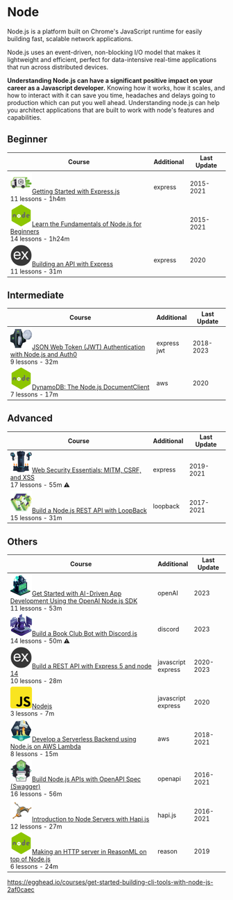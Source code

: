# Node

Node.js is a platform built on Chrome's JavaScript runtime for easily building fast, scalable network applications.

Node.js uses an event-driven, non-blocking I/O model that makes it lightweight and efficient, perfect for data-intensive real-time applications that run across distributed devices.

**Understanding Node.js can have a significant positive impact on your career as a Javascript developer.** Knowing how it works, how it scales, and how to interact with it can save you time, headaches and delays going to production which can put you well ahead. Understanding node.js can help you architect applications that are built to work with node's features and capabilities.

## Beginner

| Course                                                                                                                                                                                                                                                                                                          | Additional | Last Update |
| --------------------------------------------------------------------------------------------------------------------------------------------------------------------------------------------------------------------------------------------------------------------------------------------------------------- | ---------- | ----------- |
| <img title="" src="https://raw.githubusercontent.com/Zenfection/Image/master/2023/07/07-13-15-25-course_image.webp" alt="course_image.webp" width="50">[Getting Started with Express.js](https://egghead.io/courses/getting-started-with-express-js)<br>11 lessons - 1h4m                                       | express    | 2015-2021   |
| <img title="" src="https://raw.githubusercontent.com/Zenfection/Image/master/2023/07/07-13-15-29-nodejslogo.webp" alt="nodejslogo.webp" width="50">[Learn the Fundamentals of Node.js for Beginners](https://egghead.io/courses/learn-the-fundamentals-of-node-js-for-beginners-7b6f4282)<br>14 lessons - 1h24m |            | 2015-2021   |
| <img title="" src="https://raw.githubusercontent.com/Zenfection/Image/master/2023/07/07-13-15-32-expressjslogo.webp" alt="expressjslogo.webp" width="50">[Building an API with Express](https://egghead.io/courses/building-an-api-with-express-f1ea)<br>11 lessons - 31m                                       | express    | 2020        |

## Intermediate

| Course                                                                                                                                                                                                                                                                                                                                              | Additional     | Last Update |
| --------------------------------------------------------------------------------------------------------------------------------------------------------------------------------------------------------------------------------------------------------------------------------------------------------------------------------------------------- | -------------- | ----------- |
| <img src="https://raw.githubusercontent.com/Zenfection/Image/master/2023/07/07-13-18-29-EGH_JSONTokensNode_Final.webp" title="" alt="EGH_JSONTokensNode_Final.webp" width="50">[JSON Web Token (JWT) Authentication with Node.js and Auth0](https://egghead.io/courses/json-web-token-jwt-authentication-with-node-js-and-auth0)<br>9 lessons - 32m | express<br>jwt | 2018-2023   |
| <img title="" src="https://raw.githubusercontent.com/Zenfection/Image/master/2023/07/07-13-15-29-nodejslogo.webp" alt="nodejslogo.webp" width="50">[DynamoDB: The Node.js DocumentClient](https://egghead.io/courses/dynamodb-the-node-js-documentclient-1396)<br>7 lessons - 17m                                                                   | aws            | 2020        |

## Advanced

| Course                                                                                                                                                                                                                                                                                                         | Additional | Last Update |
| -------------------------------------------------------------------------------------------------------------------------------------------------------------------------------------------------------------------------------------------------------------------------------------------------------------- | ---------- | ----------- |
| <img src="https://raw.githubusercontent.com/Zenfection/Image/master/2023/07/07-13-21-13-EGH_WebSecurity.webp" title="" alt="EGH_WebSecurity.webp" width="50">[Web Security Essentials: MITM, CSRF, and XSS](https://egghead.io/courses/web-security-essentials-mitm-csrf-and-xss)<br>17 lessons - 55m ⚠️       | express    | 2019-2021   |
| <img title="" src="https://raw.githubusercontent.com/Zenfection/Image/master/2023/07/07-13-21-08-EGH_NodeJSLoopback_Final.webp" alt="EGH_NodeJSLoopback_Final.webp" width="50">[Build a Node.js REST API with LoopBack](https://egghead.io/courses/build-a-node-js-rest-api-with-loopback)<br>15 lessons - 31m | loopback   | 2017-2021   |

## Others

| Course                                                                                                                                                                                                                                                                                                                                                                                                                                                              | Additional            | Last Update |
| ------------------------------------------------------------------------------------------------------------------------------------------------------------------------------------------------------------------------------------------------------------------------------------------------------------------------------------------------------------------------------------------------------------------------------------------------------------------- | --------------------- | ----------- |
| <img title="" src="https://raw.githubusercontent.com/Zenfection/Image/master/2023/07/07-13-24-38-_removal_ai__d394fc56-e450-4e7a-bb78-013fc3cbb30d-transformed.webp" alt="_removal_ai__d394fc56-e450-4e7a-bb78-013fc3cbb30d-transformed.webp" width="50">[Get Started with AI-Driven App Development Using the OpenAI Node.js SDK](https://egghead.io/courses/get-started-with-ai-driven-app-development-using-the-openai-node-js-sdk-b8d4b04e)<br>11 lessons - 53m | openAI                | 2023        |
| <img src="https://raw.githubusercontent.com/Zenfection/Image/master/2023/07/07-13-24-41-Layer_1-transformed(1).webp" title="" alt="Layer_1-transformed(1).webp" width="50">[Build a Book Club Bot with Discord.js](https://egghead.io/courses/build-a-book-club-bot-with-discord-js-501f5be9)<br>14 lessons - 50m ⚠️                                                                                                                                                | discord               | 2023        |
| <img title="" src="https://raw.githubusercontent.com/Zenfection/Image/master/2023/07/07-13-15-32-expressjslogo.webp" alt="expressjslogo.webp" width="50">[Build a REST API with Express 5 and node 14](https://egghead.io/courses/building-an-express-api-with-express-5-and-node-14-7b96)<br>10 lessons - 28m                                                                                                                                                      | javascript<br>express | 2020-2023   |
| <img src="https://raw.githubusercontent.com/Zenfection/Image/master/2023/07/07-13-26-50-javascriptlang.webp" title="" alt="javascriptlang.webp" width="50">[Nodejs](https://egghead.io/courses/nodejs-48d4)<br>3 lessons - 7m                                                                                                                                                                                                                                       | javascript<br>express | 2020        |
| <img title="" src="https://raw.githubusercontent.com/Zenfection/Image/master/2023/07/07-13-28-46-Egh_NodeAWSServerless_Final.webp" alt="Egh_NodeAWSServerless_Final.webp" width="50">[Develop a Serverless Backend using Node.js on AWS Lambda](https://egghead.io/courses/develop-a-serverless-backend-using-node-js-on-aws-lambda)<br>8 lessons - 15m                                                                                                             | aws                   | 2018-2021   |
| <img src="https://raw.githubusercontent.com/Zenfection/Image/master/2023/07/07-13-30-04-EGH_NodeJSAPI_Swagger_Final.webp" title="" alt="EGH_NodeJSAPI_Swagger_Final.webp" width="50">[Build Node.js APIs with OpenAPI Spec (Swagger)](https://egghead.io/courses/build-node-js-apis-with-openapi-spec-swagger)<br>16 lessons - 56m                                                                                                                                  | openapi               | 2016-2021   |
| <img title="" src="https://raw.githubusercontent.com/Zenfection/Image/master/2023/07/07-13-30-55-hapi-logo-1.webp" alt="hapi-logo-1.webp" width="50">[Introduction to Node Servers with Hapi.js](https://egghead.io/courses/introduction-to-node-servers-with-hapi-js)<br>12 lessons - 27m                                                                                                                                                                          | hapi.js               | 2016-2021   |
| <img title="" src="https://raw.githubusercontent.com/Zenfection/Image/master/2023/07/07-13-15-29-nodejslogo.webp" alt="nodejslogo.webp" width="50">[Making an HTTP server in ReasonML on top of Node.js](https://egghead.io/courses/making-an-http-server-in-reasonml-on-top-of-node-js-dab086a2)<br>6 lessons - 24m                                                                                                                                                | reason                | 2019        |

https://egghead.io/courses/get-started-building-cli-tools-with-node-js-2af0caec
